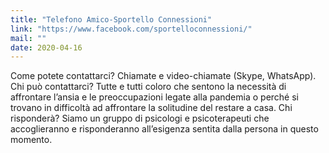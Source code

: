 ```yaml
---
title: "Telefono Amico-Sportello Connessioni"
link: "https://www.facebook.com/sportelloconnessioni/"
mail: ""
date: 2020-04-16
---
```


Come potete contattarci? Chiamate e video-chiamate (Skype, WhatsApp).
Chi può contattarci? Tutte e tutti coloro che sentono la necessità di affrontare l’ansia e le preoccupazioni legate alla pandemia o perché si trovano in difficoltà ad affrontare la solitudine del restare a casa.
Chi risponderà? Siamo un gruppo di psicologi e psicoterapeuti che accoglieranno e risponderanno all’esigenza sentita dalla persona in questo momento.
